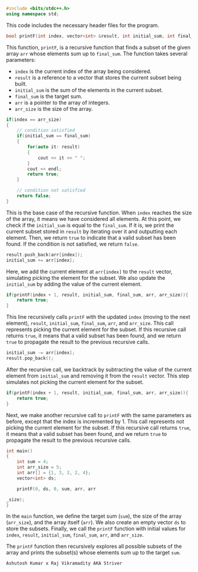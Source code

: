 
```cpp
#include <bits/stdc++.h>
using namespace std;
```
This code includes the necessary header files for the program.

```cpp
bool printF(int index, vector<int> &result, int initial_sum, int final_sum, int *arr, int arr_size)
```
This function, `printF`, is a recursive function that finds a subset of the given array `arr` whose elements sum up to `final_sum`. The function takes several parameters:
- `index` is the current index of the array being considered.
- `result` is a reference to a vector that stores the current subset being built.
- `initial_sum` is the sum of the elements in the current subset.
- `final_sum` is the target sum.
- `arr` is a pointer to the array of integers.
- `arr_size` is the size of the array.

```cpp
if(index == arr_size)
{
    // condition satisfied
    if(initial_sum == final_sum)
    {
        for(auto it: result)
        {
            cout << it << " ";
        }
        cout << endl;
        return true;
    }

    // condition not satisfied
    return false;
}
```
This is the base case of the recursive function. When `index` reaches the size of the array, it means we have considered all elements. At this point, we check if the `initial_sum` is equal to the `final_sum`. If it is, we print the current subset stored in `result` by iterating over it and outputting each element. Then, we return `true` to indicate that a valid subset has been found. If the condition is not satisfied, we return `false`.

```cpp
result.push_back(arr[index]);
initial_sum += arr[index];
```
Here, we add the current element at `arr[index]` to the `result` vector, simulating picking the element for the subset. We also update the `initial_sum` by adding the value of the current element.

```cpp
if(printF(index + 1, result, initial_sum, final_sum, arr, arr_size)){
    return true;
}
```
This line recursively calls `printF` with the updated `index` (moving to the next element), `result`, `initial_sum`, `final_sum`, `arr`, and `arr_size`. This call represents picking the current element for the subset. If this recursive call returns `true`, it means that a valid subset has been found, and we return `true` to propagate the result to the previous recursive calls.

```cpp
initial_sum -= arr[index];
result.pop_back();
```
After the recursive call, we backtrack by subtracting the value of the current element from `initial_sum` and removing it from the `result` vector. This step simulates not picking the current element for the subset.

```cpp
if(printF(index + 1, result, initial_sum, final_sum, arr, arr_size)){
    return true;
}
```
Next, we make another recursive call to `printF` with the same parameters as before, except that the index is incremented by 1. This call represents not picking the current element for the subset. If this recursive call returns `true`, it means that a valid subset has been found, and we return `true` to propagate the result to the previous recursive calls.

```cpp
int main()
{
    int sum = 4;
    int arr_size = 5;
    int arr[] = {1, 3, 2, 2, 4};
    vector<int> ds;

    printF(0, ds, 0, sum, arr, arr

_size);
}
```
In the `main` function, we define the target sum (`sum`), the size of the array (`arr_size`), and the array itself (`arr`). We also create an empty vector `ds` to store the subsets. Finally, we call the `printF` function with initial values for `index`, `result`, `initial_sum`, `final_sum`, `arr`, and `arr_size`.

The `printF` function then recursively explores all possible subsets of the array and prints the subset(s) whose elements sum up to the target `sum`.

```Ashutosh Kumar x Raj Vikramadity AKA Striver```
